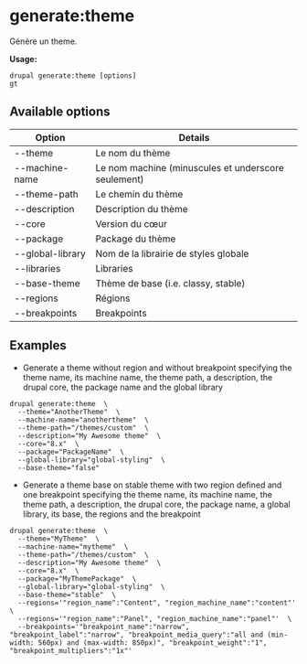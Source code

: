 # generate:theme
Génère un theme.

**Usage:**
```
drupal generate:theme [options]
gt
```

## Available options
Option | Details
-------|-------------
--theme | Le nom du thème
--machine-name | Le nom machine (minuscules et underscore seulement)
--theme-path | Le chemin du thème
--description | Description du thème
--core | Version du cœur
--package | Package du thème
--global-library | Nom de la librairie de styles globale
--libraries | Libraries
--base-theme | Thème de base (i.e. classy, stable)
--regions | Régions
--breakpoints | Breakpoints

## Examples
* Generate a theme without region and without breakpoint specifying the theme name, its machine name, the theme path, a description, the drupal core, the package name and the global library
```
drupal generate:theme  \
  --theme="AnotherTheme"  \
  --machine-name="anothertheme"  \
  --theme-path="/themes/custom"  \
  --description="My Awesome theme"  \
  --core="8.x"  \
  --package="PackageName"  \
  --global-library="global-styling"  \
  --base-theme="false"
```
* Generate a theme base on stable theme with two region defined and one breakpoint specifying the theme name, its machine name, the theme path, a description, the drupal core, the package name, a global library, its base, the regions and the breakpoint
```
drupal generate:theme  \
  --theme="MyTheme"  \
  --machine-name="mytheme"  \
  --theme-path="/themes/custom"  \
  --description="My Awesome theme"  \
  --core="8.x"  \
  --package="MyThemePackage"  \
  --global-library="global-styling"  \
  --base-theme="stable"  \
  --regions='"region_name":"Content", "region_machine_name":"content"'  \
  --regions='"region_name":"Panel", "region_machine_name":"panel"'  \
  --breakpoints='"breakpoint_name":"narrow", "breakpoint_label":"narrow", "breakpoint_media_query":"all and (min-width: 560px) and (max-width: 850px)", "breakpoint_weight":"1", "breakpoint_multipliers":"1x"'
```
